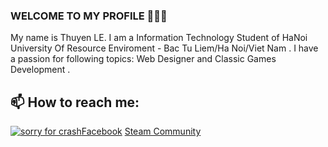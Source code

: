 ### WELCOME TO MY PROFILE 👋👋👋
My name is Thuyen LE. I am a Information Technology Student of HaNoi University Of Resource Enviroment - Bac Tu Liem/Ha Noi/Viet Nam . I have a passion for following topics: Web Designer and Classic Games Development  .<br>
## 📫 How to reach me: 
<a href="facebook.com/le.vietthuyen.1" ><img src="![image](https://user-images.githubusercontent.com/96456376/229555585-151c0cbb-266e-42f4-86d6-3342b5fc9dfc.png)
" alt="sorry for crash">Facebook</a>
<a href=""><img src="" >Steam Community</a>







